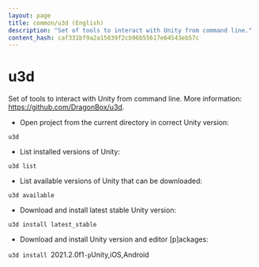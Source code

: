 ```yaml
---
layout: page
title: common/u3d (English)
description: "Set of tools to interact with Unity from command line."
content_hash: caf331bf9a2a15039f2cb96b55617e64543eb57c
---
```

# u3d

Set of tools to interact with Unity from command line.
More information: <https://github.com/DragonBox/u3d>.

- Open project from the current directory in correct Unity version:

`u3d`

- List installed versions of Unity:

`u3d list`

- List available versions of Unity that can be downloaded:

`u3d available`

- Download and install latest stable Unity version:

`u3d install latest_stable`

- Download and install Unity version and editor [p]ackages:

`u3d install `<span class="tldr-var badge badge-pill bg-dark-lm bg-white-dm text-white-lm text-dark-dm font-weight-bold">2021.2.0f1</span>` -p `<span class="tldr-var badge badge-pill bg-dark-lm bg-white-dm text-white-lm text-dark-dm font-weight-bold">Unity,iOS,Android</span>
